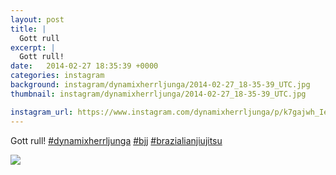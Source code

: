 ```yaml
---
layout: post
title: |
  Gott rull
excerpt: |
  Gott rull!     
date:   2014-02-27 18:35:39 +0000
categories: instagram
background: instagram/dynamixherrljunga/2014-02-27_18-35-39_UTC.jpg
thumbnail: instagram/dynamixherrljunga/2014-02-27_18-35-39_UTC.jpg

instagram_url: https://www.instagram.com/dynamixherrljunga/p/k7gajwh_Ie
---
```

Gott rull! [#dynamixherrljunga](https://www.instagram.com/explore/tags/dynamixherrljunga/)  [#bjj](https://www.instagram.com/explore/tags/bjj/)  [#brazialianjiujitsu](https://www.instagram.com/explore/tags/brazialianjiujitsu/)



<img src='{{ site.baseurl }}/instagram/dynamixherrljunga/2014-02-27_18-35-39_UTC.jpg' class='img-fluid' />
